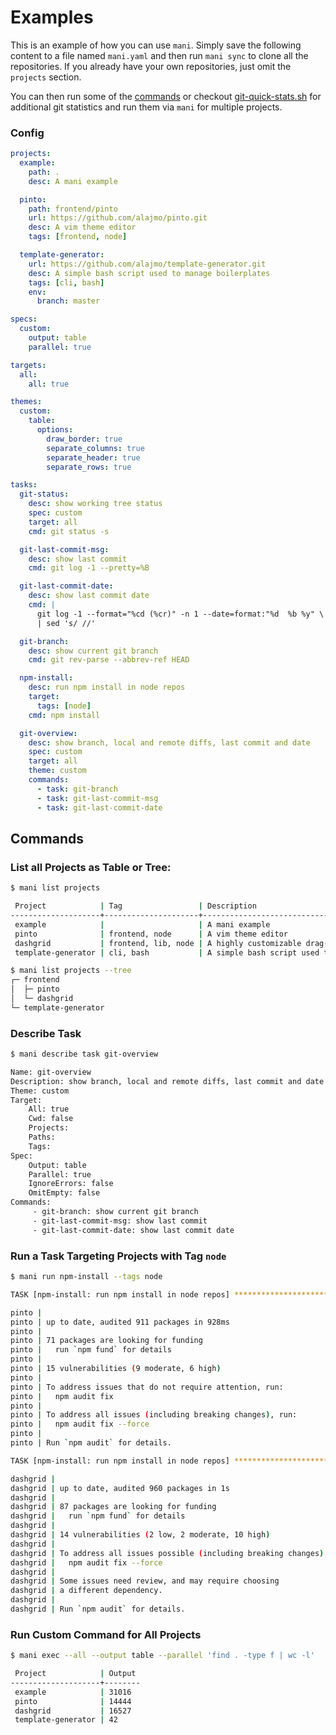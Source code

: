 # Examples

This is an example of how you can use `mani`. Simply save the following content to a file named `mani.yaml` and then run `mani sync` to clone all the repositories. If you already have your own repositories, just omit the `projects` section.

You can then run some of the [commands](#commands) or checkout [git-quick-stats.sh](https://git-quick-stats.sh/) for additional git statistics and run them via `mani` for multiple projects.

### Config

```yaml
projects:
  example:
    path: .
    desc: A mani example

  pinto:
    path: frontend/pinto
    url: https://github.com/alajmo/pinto.git
    desc: A vim theme editor
    tags: [frontend, node]

  template-generator:
    url: https://github.com/alajmo/template-generator.git
    desc: A simple bash script used to manage boilerplates
    tags: [cli, bash]
    env:
      branch: master

specs:
  custom:
    output: table
    parallel: true

targets:
  all:
    all: true

themes:
  custom:
    table:
      options:
        draw_border: true
        separate_columns: true
        separate_header: true
        separate_rows: true

tasks:
  git-status:
    desc: show working tree status
    spec: custom
    target: all
    cmd: git status -s

  git-last-commit-msg:
    desc: show last commit
    cmd: git log -1 --pretty=%B

  git-last-commit-date:
    desc: show last commit date
    cmd: |
      git log -1 --format="%cd (%cr)" -n 1 --date=format:"%d  %b %y" \
      | sed 's/ //'

  git-branch:
    desc: show current git branch
    cmd: git rev-parse --abbrev-ref HEAD

  npm-install:
    desc: run npm install in node repos
    target:
      tags: [node]
    cmd: npm install

  git-overview:
    desc: show branch, local and remote diffs, last commit and date
    spec: custom
    target: all
    theme: custom
    commands:
      - task: git-branch
      - task: git-last-commit-msg
      - task: git-last-commit-date
```

## Commands

### List all Projects as Table or Tree:

```bash
$ mani list projects

 Project            | Tag                 | Description
--------------------+---------------------+--------------------------------------------------
 example            |                     | A mani example
 pinto              | frontend, node      | A vim theme editor
 dashgrid           | frontend, lib, node | A highly customizable drag-and-drop grid
 template-generator | cli, bash           | A simple bash script used to manage boilerplates

$ mani list projects --tree
┌─ frontend
│  ├─ pinto
│  └─ dashgrid
└─ template-generator
```

### Describe Task

```bash
$ mani describe task git-overview

Name: git-overview
Description: show branch, local and remote diffs, last commit and date
Theme: custom
Target:
    All: true
    Cwd: false
    Projects:
    Paths:
    Tags:
Spec:
    Output: table
    Parallel: true
    IgnoreErrors: false
    OmitEmpty: false
Commands:
     - git-branch: show current git branch
     - git-last-commit-msg: show last commit
     - git-last-commit-date: show last commit date
```

### Run a Task Targeting Projects with Tag `node`

```bash
$ mani run npm-install --tags node

TASK [npm-install: run npm install in node repos] *********************************

pinto |
pinto | up to date, audited 911 packages in 928ms
pinto |
pinto | 71 packages are looking for funding
pinto |   run `npm fund` for details
pinto |
pinto | 15 vulnerabilities (9 moderate, 6 high)
pinto |
pinto | To address issues that do not require attention, run:
pinto |   npm audit fix
pinto |
pinto | To address all issues (including breaking changes), run:
pinto |   npm audit fix --force
pinto |
pinto | Run `npm audit` for details.

TASK [npm-install: run npm install in node repos] *********************************

dashgrid |
dashgrid | up to date, audited 960 packages in 1s
dashgrid |
dashgrid | 87 packages are looking for funding
dashgrid |   run `npm fund` for details
dashgrid |
dashgrid | 14 vulnerabilities (2 low, 2 moderate, 10 high)
dashgrid |
dashgrid | To address all issues possible (including breaking changes), run:
dashgrid |   npm audit fix --force
dashgrid |
dashgrid | Some issues need review, and may require choosing
dashgrid | a different dependency.
dashgrid |
dashgrid | Run `npm audit` for details.
```

### Run Custom Command for All Projects

```bash
$ mani exec --all --output table --parallel 'find . -type f | wc -l'

 Project            | Output
--------------------+--------
 example            | 31016
 pinto              | 14444
 dashgrid           | 16527
 template-generator | 42
```
